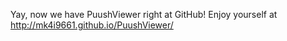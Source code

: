 Yay, now we have PuushViewer right at GitHub! Enjoy yourself at http://mk4i9661.github.io/PuushViewer/
